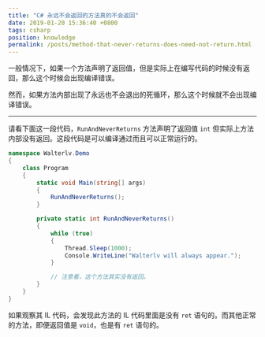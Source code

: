 ```yaml
---
title: "C# 永远不会返回的方法真的不会返回"
date: 2019-01-20 15:36:40 +0800
tags: csharp
position: knowledge
permalink: /posts/method-that-never-returns-does-need-not-return.html
---
```


一般情况下，如果一个方法声明了返回值，但是实际上在编写代码的时候没有返回，那么这个时候会出现编译错误。

然而，如果方法内部出现了永远也不会退出的死循环，那么这个时候就不会出现编译错误。

---

请看下面这一段代码，`RunAndNeverReturns` 方法声明了返回值 `int` 但实际上方法内部没有返回。这段代码是可以编译通过而且可以正常运行的。

```csharp
namespace Walterlv.Demo
{
    class Program
    {
        static void Main(string[] args)
        {
            RunAndNeverReturns();
        }

        private static int RunAndNeverReturns()
        {
            while (true)
            {
                Thread.Sleep(1000);
                Console.WriteLine("Walterlv will always appear.");
            }

            // 注意看，这个方法其实没有返回。
        }
    }
}
```

如果观察其 IL 代码，会发现此方法的 IL 代码里面是没有 `ret` 语句的。而其他正常的方法，即便返回值是 `void`，也是有 `ret` 语句的。

